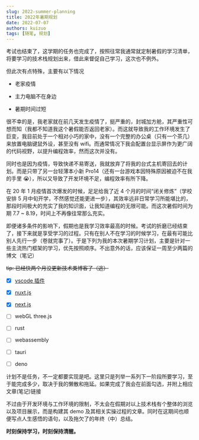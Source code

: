 ```yaml
---
slug: 2022-summer-planning
title: 2022年暑期规划
date: 2022-07-07
authors: kuizuo
tags: [随笔, 规划]
---
```


考试也结束了，这学期的任务也完成了，按照往常我通常就定制暑假的学习清单，将要学习的技术栈规划出来，借此来督促自己学习，这次也不例外。

但此次有点特殊，主要有以下情况

- 老家疫情

- 主力电脑不在身边

- 暑期时间过短

很不幸的是，我老家就在前几天发生疫情了，挺严重的，封城加方舱，其严重性可想而知（我都不知道我这个暑假能否返回老家）。而这就导致我的工作环境发生了巨变，我目前处于一个相对小巧的家中，没有一个完整的办公桌（只有一个茶几）来放置电脑键鼠外设，甚至没有 wifi。而通常情况下我会配置台显示屏作为更广阔的代码视野，以提升编程效率，然而这次并没有。

同时也是因为疫情，导致快递不易寄送，我就放弃了将我的台式主机寄回去的计划。而是只带了另一台轻薄本小新 Pro14（还有一台游戏本因特殊原因被迫不在我的手里 😭），所以又导致了开发环境不足，编程效率有所下降。

在 20 年 1 月疫情首次爆发的时候，足足给我了近 4 个月的时间“闭关修炼”（学校安排 5 月中旬开学，不然感觉还能更进一步），其效率远非日常学习所能堪比的，那段时间极大的充实了我的知识面，让我知道编程的无限可能。而这次暑假时间为期 7.7 ~ 8.19，时间上不再像往常那么充实。

即便诸多条件的影响下，假期也是我学习效率最高的时候。考试的折磨已经结束了，接下来就是享受学习的过程。只有在别人不在学习的时候学习，在最有可能比别人先行一步（卷就完事了）。于是下列为我的本次暑期学习计划，主要是针对一些主流热门框架的学习，优先按照顺序。不出意外的话，应该保证一周至少两篇的博文（笔记）

~~tip: 已经快两个月没更新技术类博客了（逃）~~

- [x] [vscode 插件](/develop/编写一个VSCode插件)

- [x] [nuxt.js](/project/基于Nuxt3的API接口服务网站)

- [x] [next.js](/node/Next.js项目搭建与部署)

- [ ] webGL three.js

- [ ] rust

- [ ] webassembly

- [ ] tauri

- [ ] deno

计划不是任务，不一定都要实现是吧。这里只是列举一系列下一阶段所要学习，至于能完成多少，取决于我的懒散和拖延。如果完成了我会在前面勾选，并附上相应文章(笔记)链接

不过由于开发环境与工作环境的限制，不太会在假期对以上技术栈有个整体的浏览以及项目展示，而是构建其 demo 及其相关实操过程的文章。同时在这期间也顺便写点人生感悟的语句，以及拖欠了的年终（中）总结。

**时刻保持学习，时刻保持清醒。**

